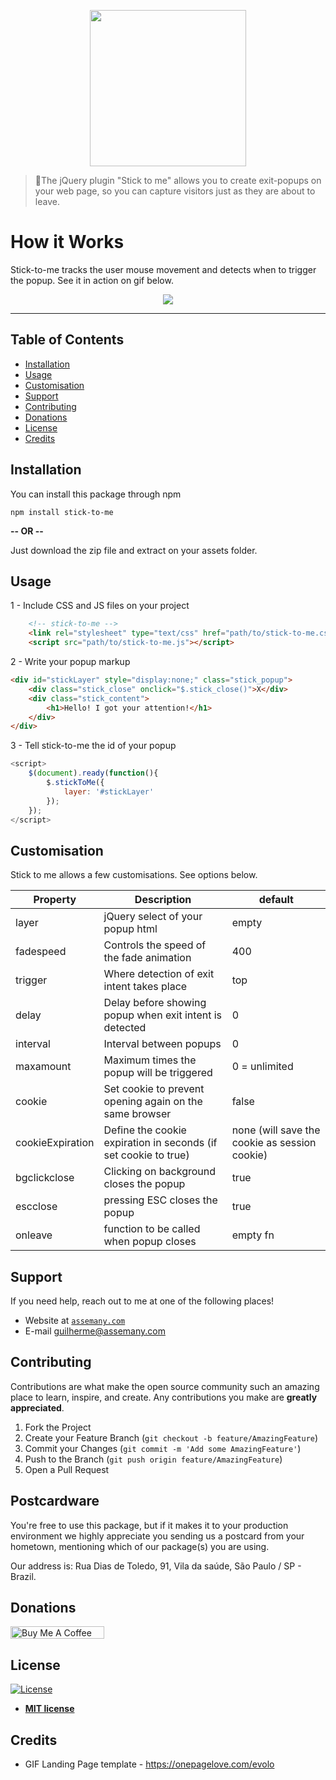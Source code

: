 
<a href="https://assemany.com">

<p align="center">
  <img width="250"  src="https://res.cloudinary.com/assemany/image/upload/v1576176260/RGB_AI-min_thy8ta.png">
</p>
</a>



> 🦉The jQuery plugin "Stick to me" allows you to create exit-popups on your web page, so you can capture visitors just as they are about to leave.

# How it Works

Stick-to-me tracks the user mouse movement and detects when to trigger the popup. See it in action on gif below.

<p align="center">
  <img src="https://res.cloudinary.com/assemany/image/upload/v1576177281/ezgif.com-optimize_pliyms.gif">
</p>

---


## Table of Contents 

- [Installation](#installation)
- [Usage](#usage)
- [Customisation](#customisation)
- [Support](#support)
- [Contributing](#contributing)
- [Donations](#contributing)
- [License](#license)
- [Credits](#credits)



## Installation

You can install this package through npm

`npm install stick-to-me`  

**-- OR --**

Just download the zip file and extract on your assets folder.


## Usage

1 - Include CSS and JS files on your project

```html
	<!-- stick-to-me -->
	<link rel="stylesheet" type="text/css" href="path/to/stick-to-me.css">
	<script src="path/to/stick-to-me.js"></script>
```
2 - Write your popup markup
```html
<div id="stickLayer" style="display:none;" class="stick_popup">
	<div class="stick_close" onclick="$.stick_close()">X</div>
	<div class="stick_content">
	    <h1>Hello! I got your attention!</h1>
	</div>
</div>
```
 
3 - Tell stick-to-me the id of your popup 
```js
<script>
	$(document).ready(function(){
		$.stickToMe({
			layer: '#stickLayer'			
		});
	});
</script>
```


## Customisation
Stick to me allows a few customisations. See options below.


| Property | Description | default |
|---|---|---|
| layer | jQuery select of your popup html | empty |
| fadespeed |Controls the speed of the fade animation | 400 |
| trigger | Where detection of exit intent takes place | top |
| delay | Delay before showing popup when exit intent is detected | 0 |
| interval | Interval between popups | 0 |
| maxamount | Maximum times the popup will be triggered | 0 = unlimited |
| cookie | Set cookie to prevent opening again on the same browser | false |
| cookieExpiration | Define the cookie expiration in seconds (if set cookie to true) | none (will save the cookie as session cookie)
| bgclickclose | Clicking on background closes the popup | true |
| escclose | pressing ESC closes the popup | true |
| onleave | function to be called when popup closes | empty fn |

## Support

If you need help, reach out to me at one of the following places!

- Website at <a href="https://assemany.com" target="_blank">`assemany.com`</a>
- E-mail guilherme@assemany.com

## Contributing

Contributions are what make the open source community such an amazing place to learn, inspire, and create. Any contributions you make are **greatly appreciated**.

1. Fork the Project
2. Create your Feature Branch (`git checkout -b feature/AmazingFeature`)
3. Commit your Changes (`git commit -m 'Add some AmazingFeature'`)
4. Push to the Branch (`git push origin feature/AmazingFeature`)
5. Open a Pull Request

## Postcardware
You're free to use this package, but if it makes it to your production environment we highly appreciate you sending us a postcard from your hometown, mentioning which of our package(s) you are using.

Our address is: Rua Dias de Toledo, 91, Vila da saúde, São Paulo / SP - Brazil.

## Donations


<a href="https://www.buymeacoffee.com/assemany" target="_blank"><img src="https://cdn.buymeacoffee.com/buttons/default-green.png" alt="Buy Me A Coffee" style="height: 20px !important; width: 150px !important;" ></a>


## License

[![License](http://img.shields.io/:license-mit-blue.svg?style=flat-square)](http://badges.mit-license.org)
- **[MIT license](http://opensource.org/licenses/mit-license.php)**

## Credits
- GIF Landing Page template - https://onepagelove.com/evolo
